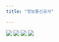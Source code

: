 ```yaml
---
title: "정보통신공사"

---
```

<img src="https://seastory.github.io/YYtech/assets/images/D_00.jpg">
<img src="https://seastory.github.io/YYtech/assets/images/D_01.jpg">
<img src="https://seastory.github.io/YYtech/assets/images/D_02.jpg">
<img src="https://seastory.github.io/YYtech/assets/images/D_03.jpg">

<a href="https://blog.naver.com/PostList.nhn?blogId=seastory9&from=postList&categoryNo=192" target="_blank">
